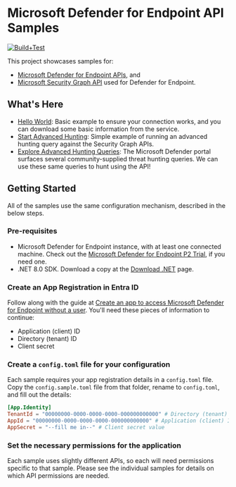 # Microsoft Defender for Endpoint API Samples

[![Build+Test](https://github.com/jcoliz/defender-endpoint-samples/actions/workflows/build.yml/badge.svg)](https://github.com/jcoliz/defender-endpoint-samples/actions/workflows/build.yml)

This project showcases samples for: 
* [Microsoft Defender for Endpoint APIs](https://learn.microsoft.com/en-us/defender-endpoint/api/management-apis), and
* [Microsoft Security Graph API](https://learn.microsoft.com/en-us/graph/security-concept-overview) used for Defender for Endpoint.

## What's Here

* [Hello World](./hello-world/): Basic example to ensure your connection works, and you can download some basic information from the service.
* [Start Advanced Hunting](./advanced-hunting/): Simple example of running an advanced hunting query against the Security Graph APIs.
* [Explore Advanced Hunting Queries](./advanced-hunting-yaml/): The Microsoft Defender portal surfaces several community-supplied threat hunting queries. We can use these same queries to hunt using the API!

## Getting Started

All of the samples use the same configuration mechanism, described in the below steps.

### Pre-requisites

* Microsoft Defender for Endpoint instance, with at least one connected machine. Check out the [Microsoft Defender for Endpoint P2 Trial](https://aka.ms/MDEp2OpenTrial), if you need one.
* .NET 8.0 SDK. Download a copy at the [Download .NET](https://dotnet.microsoft.com/en-us/download) page.

### Create an App Registration in Entra ID

Follow along with the guide at [Create an app to access Microsoft Defender for Endpoint without a user](https://learn.microsoft.com/en-us/defender-endpoint/api/exposed-apis-create-app-webapp). You'll need these pieces of information to continue:

* Application (client) ID
* Directory (tenant) ID
* Client secret

### Create a `config.toml` file for your configuration

Each sample requires your app registration details in a `config.toml` file. Copy the `config.sample.toml` file from that folder, rename to `config.toml`, and fill out the details:

```toml
[App.Identity]
TenantId = "00000000-0000-0000-0000-000000000000" # Directory (tenant) ID
AppId = "00000000-0000-0000-0000-000000000000" # Application (client) ID
AppSecret = "--fill me in--" # Client secret value
```

### Set the necessary permissions for the application

Each sample uses slightly different APIs, so each will need permissions specific to that sample.
Please see the individual samples for details on which API permissions are needed.

